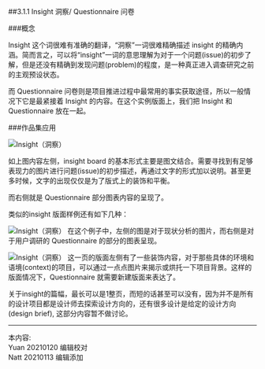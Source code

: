 ##3.1.1 Insight 洞察/ Questionnaire 问卷

###概念

Insight 这个词很难有准确的翻译，“洞察”一词很难精确描述 insight 的精确内涵。简而言之，可以将“insight”一词的意思理解为对于一个问题(issue)的初步了解，但是还没有精确到发现问题(problem)的程度，是一种真正进入调查研究之前的主观预设状态。  

而 Questionnaire 问卷则是项目推进过程中最常用的事实获取途径，所以一般情况下它是最紧接着 Insight 的内容。在这个实例版面上，我们把 Insight 和 Questionnaire 放在一起。


###作品集应用

![Insight（洞察）](http://kitpic.makebi.net/2021/id_05.jpg)

如上图内容左侧，insight board 的基本形式主要是图文结合。需要寻找到有足够表现力的图片进行问题(issue)的初步描述，再通过文字的形式加以说明。甚至更多时候，文字的出现仅仅是为了版式上的装饰和平衡。  

而右侧就是 Questionnaire 部分图表内容的呈现了。

类似的insight 版面样例还有如下几种：

![Insight（洞察）](http://kitpic.makebi.net/2021/id_06.jpg)
在这个例子中，左侧的图是对于现状分析的图片，而右侧是对于用户调研的 Questionnaire 的部分的图表呈现。


![Insight（洞察）](http://kitpic.makebi.net/2021/id_07.jpg)
这一页的版面左侧有了一些装饰内容，对于那些具体的环境和语境(context)的项目，可以通过一点点图片来揭示或烘托一下项目背景。这样的版面情况下，Questionnaire 就需要新建版面来表达了。

关于insight的篇幅，最长可以是1整页，而短的话甚至可以没有，因为并不是所有的设计项目都是设计师去探索设计方向的，还有很多设计是给定的设计方向(design brief), 这部分内容暂不做讨论。


---
本内容:    
Yuan 20210120 编辑校对  
Natt 20210113 编辑添加
